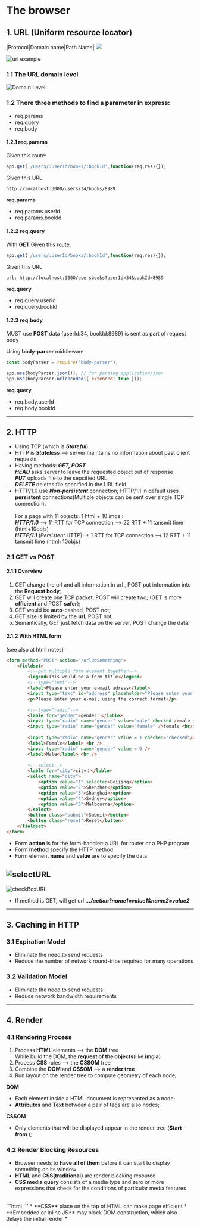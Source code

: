 # The browser

## 1. URL (Uniform resource locator)
|Protocol|Domain name|Path Name|
<img src="./url.png"/>

![url example](./url.png)

### 1.1 The URL domain level

![Domain Level](./domainLevel.png)


### 1.2 There three methods to find a parameter in express:
 * req.params
 * req.query 
 * req.body

#### 1.2.1 req.params
Given this route:
```javascript
app.get('/users/:userId/books/:bookId',function(req,res){});
```

Given this URL  
``` 
http://localhost:3000/users/34/books/8989
```

**req.params**<br/>
 * req.params.userId
 * req.params.bookId

#### 1.2.2 req.query
With **GET**
Given this route:
```javascript
app.get('/users/:userId/books/:bookId',function(req,res){});
```

Given this URL  
```
url: http://localhost:3000/usersbooks?userId=34&bookId=8989
```

**req.query**<br/>
 * req.query.userId
 * req.query.bookId
#### 1.2.3 req.body
MUST use **POST**
data {userId:34, bookId:8989} is sent as part of request body

Using **body-parser** middleware
```javascript 1.8
const bodyParser = require('body-parser');

app.use(bodyParser.json()); // for parsing application/json
app.use(bodyParser.urlencoded({ extended: true })); 
```
**req.query**<br/>
 * req.body.userId
 * req.body.bookId

---
## 2. HTTP
 * Using TCP (which is ***Stateful***)
 * HTTP is ***Stateless*** --> server maintains no information about past client requests
 * Having methods: ***GET, POST*** <br/>***HEAD*** asks server to leave the requested object out of response
<br/> ***PUT*** uploads file to the sepcified URL
<br/> ***DELETE*** deletes file specified in the URL field
 * HTTP/1.0 use ***Non-persistent*** connection; HTTP/1.1 in default uses **persistent** connections(Multiple objects can be sent over single TCP connection).
<br/><br/> For a page with 11 objects: 1 html + 10 imgs :
<br/> ***HTTP/1.0*** --> 11 RTT for TCP connection --> 22 RTT + 11 tansmit time (html+10objs)
<br/> ***HTTP/1.1*** (_Persistent_ HTTP)--> 1 RTT for TCP connection --> 12 RTT + 11 tansmit time (html+10objs)

### 2.1 GET vs POST
#### 2.1.1 Overview
1. GET change the url and all information in url , POST put information into the **Request body**;
2. GET will create one TCP packet, POST will create two; (GET is more **efficient** and POST **safer**);
3. GET would be **auto**-cashed, POST not;
4. GET size is limited by the **url**, POST not;
5. Semantically, GET just fetch data on the server, POST change the data.

#### 2.1.2 With HTML form
(see also at html notes)
```html
<form method="POST" action="/urlDoSomething">
    <fieldset>
        <!--put multiple form element together-->
        <legend>This would be a form title</legend>
        <!--type="text"-->
        <label>Please enter your e-mail adress</label>
        <input type="text" id="address" placeholder="Please enter your e-mail" />
        <p>Please enter your e-mail using the correct format</p>

        <!--type=“radio”-->
        <lable for="gender">gender：</lable>
        <input type="radio" name="gender" value="male" checked />male <br/>
        <input type="radio" name="gender" value="female" />female <br/>
        
        <input type="radio" name="gender" value = 1 checked="checked"/>
        <label>Female</label> <br />    
        <input type="radio" name="gender" value = 0 />
        <label>Male</label> <br />
        
        <!--select-->
        <lable for="city">city：</lable>
        <select name="city">
            <option value="1" selected>Beijing</option>
            <option value="2">Shenzhen</option>
            <option value="3">Shanghai</option>
            <option value="4">Sydney</option>
            <option value="5">Melbourne</option>
        </select>
        <button class="submit">Submit</button>
        <button class="reset">Reset</button>
    </fieldset>
</form>
```
* Form **action** is for the form-handler: a URL for router or a PHP program
* Form **method** specify the HTTP method
* Form element **name** and **value** are to specify the data

![selectURL](selectURL.png)
---

![checkBoxURL](checkboxURL.png)
* If method is GET, will get url ***.../action?name1=value1&name2=value2***

---
## 3. Caching in HTTP
### 3.1 Expiration Model
* Eliminate the need to send requests
* Reduce the number of network round-trips required for many operations
### 3.2 Validation Model
* Eliminate the need to send requests
* Reduce network bandwidth requirements

---
## 4. Render 
### 4.1 Rendering Process

1. Process **HTML** elements --> the **DOM** tree
<br />While build the DOM, the **request of the objects**(like **img a**)
2. Process **CSS** rules --> the **CSSOM** tree
3. Combine the **DOM** and **CSSOM** --> a **render tree**
4. Run layout on the render tree to compute geometry of each node;

**DOM**
* Each element inside a HTML document is represented as a node;
* **Attributes** and **Text** between a pair of tags are also nodes;

**CSSOM**
* Only elements that will be displayed appear in the render
  tree (**Start from <body>**);

### 4.2 Render Blocking Resources 
* Browser needs to **have all of them** before it can start to display something on its window
* **HTML** and **CSS(traditional)** are render blocking resource
* **CSS media query** consists of a media type and zero or more expressions that check for the conditions of particular media features
<br /> 
    ```html
    <link href="style.css"    rel="stylesheet">
    <link href="style.css"    rel="stylesheet" media="all">
    <link href="portrait.css" rel="stylesheet" media="orientation:portrait">
    <link href="print.css"    rel="stylesheet" media="print">
    ```
* **CSS** place on the top of HTML can make page efficient
* **Embedded or Inline JS** may block DOM construction, which also delays the initial render
* 